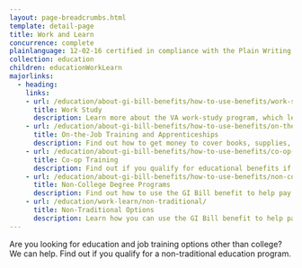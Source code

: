 ```yaml
---
layout: page-breadcrumbs.html
template: detail-page
title: Work and Learn
concurrence: complete
plainlanguage: 12-02-16 certified in compliance with the Plain Writing Act
collection: education
children: educationWorkLearn
majorlinks:
  - heading:
    links:
    - url: /education/about-gi-bill-benefits/how-to-use-benefits/work-study/
      title: Work Study
      description: Learn more about the VA work-study program, which lets students make money while going to a school of higher learning.
    - url: /education/about-gi-bill-benefits/how-to-use-benefits/on-the-job-training-apprenticeships/
      title: On-the-Job Training and Apprenticeships
      description: Find out how to get money to cover books, supplies, and housing while learning a trade through an apprenticeship.
    - url: /education/about-gi-bill-benefits/how-to-use-benefits/co-op-training/
      title: Co-op Training
      description: Find out if you qualify for educational benefits if you’re part of a university or college co-op program.
    - url: /education/about-gi-bill-benefits/how-to-use-benefits/non-college-degree-programs/
      title: Non-College Degree Programs
      description: Find out how to use the GI Bill benefit to help pay for a specific training program.
    - url: /education/work-learn/non-traditional/
      title: Non-Traditional Options
      description: Learn how you can use the GI Bill benefit to help pay for other types of educational programs.
---
```


<div class="va-introtext">

Are you looking for education and job training options other than college? We can help. Find out if you qualify for a non-traditional education program.

</div>
